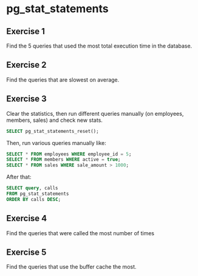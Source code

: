# pg_stat_statements

## Exercise 1

Find the 5 queries that used the most total execution time in the database.

## Exercise 2

Find the queries that are slowest on average.

## Exercise 3

Clear the statistics, then run different queries manually (on employees, members, sales) and check new stats.

```sql
SELECT pg_stat_statements_reset();
```

Then, run various queries manually like:

```sql
SELECT * FROM employees WHERE employee_id = 5;
SELECT * FROM members WHERE active = true;
SELECT * FROM sales WHERE sale_amount > 1000;
```

After that:

```sql
SELECT query, calls
FROM pg_stat_statements
ORDER BY calls DESC;
```

## Exercise 4

Find the queries that were called the most number of times

## Exercise 5

Find the queries that use the buffer cache the most.
